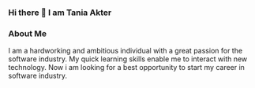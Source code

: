 ### Hi there 👋 I am Tania Akter

<!--
**aktertania/aktertania** is a ✨ _special_ ✨ repository because its `README.md` (this file) appears on your GitHub profile.

Here are some ideas to get you started:

- 🔭 I’m currently working on ...
- 🌱 I’m currently learning ...
- 👯 I’m looking to collaborate on ...
- 🤔 I’m looking for help with ...
- 💬 Ask me about ...
- 📫 How to reach me: ...
- 😄 Pronouns: ...
- ⚡ Fun fact: ...
-->
### About Me 
I am a hardworking and ambitious individual with a great passion for the software industry. My quick learning skills enable me to interact with new technology. Now i am looking for a best opportunity to start my career in software industry.

